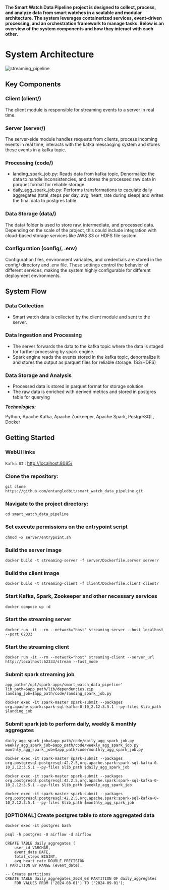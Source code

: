 
**The Smart Watch Data Pipeline project is designed to collect, process, and analyze data from smart watches in a scalable and modular architecture. The system leverages containerized services, event-driven processing, and an orchestration framework to manage tasks. Below is an overview of the system components and how they interact with each other.**

# System Architecture
![streaming_pipeline](https://github.com/user-attachments/assets/c638b5b7-39c9-4226-92ff-c24ade842956)

## Key Components

### Client (client/)
The client module is responsible for streaming events to a server in real time.

### Server (server/)
The server-side module handles requests from clients, process incoming events in real time, interacts with the kafka messasging system and stores these events in a kafka topic.

### Processing (code/)
- landing_spark_job.py: Reads data from kafka topic, Denormalize the data to handle inconsistencies, and stores the processed raw data in parquet format for reliable storage.
- daily_agg_spark_job.py: Performs transformations to caculate daily aggregates (total_steps per day, avg_heart_rate during sleep) and writes the final data to postgres table.


### Data Storage (data/)
The data/ folder is used to store raw, intermediate, and processed data. Depending on the scale of the project, this could include integration with cloud-based storage services like AWS S3 or HDFS file system.

### Configuration (config/, .env)
Configuration files, environment variables, and credentials are stored in the config/ directory and .env file. These settings control the behavior of different services, making the system highly configurable for different deployment environments.

## System Flow
### Data Collection
- Smart watch data is collected by the client module and sent to the server.

### Data Ingestion and Processing
- The server forwards the data to the kafka topic where the data is staged for further processing by spark engine.
- Spark engine reads the events stored in the kafka topic, denormalize it and stores the output as parquet files for reliable storage. (S3/HDFS)

### Data Storage and Analysis
- Processed data is stored in parquet format for storage solution.
- The raw data is enriched with derived metrics and stored in postgres table for querying

***Technologies:***

Python, Apache Kafka, Apache Zookeeper, Apache Spark, PostgreSQL, Docker

## Getting Started

### WebUI links

`Kafka UI` : <http://localhost:8085/>

### Clone the repository:

```
git clone https://github.com/entangledbit/smart_watch_data_pipeline.git
```

### Navigate to the project directory:

```
cd smart_watch_data_pipeline
```

### Set execute permissions on the entrypoint script
```
chmod +x server/entrypoint.sh
```

### Build the server image
```
docker build -t streaming-server -f server/Dockerfile.server server/
```

### Build the client image
```
docker build -t streaming-client -f client/Dockerfile.client client/
```

### Start Kafka, Spark, Zookeeper and other necessary services
```
docker compose up -d
```

### Start the streaming server
```
docker run -it --rm --network="host" streaming-server --host localhost --port 62333
```

### Start the streaming client
```
docker run -it --rm --network="host" streaming-client --server_url http://localhost:62333/stream --fast_mode
```

### Submit spark streaming job
```
app_path='/opt/spark-apps/smart_watch_data_pipeline'
lib_path=$app_path/lib/dependencies.zip
landing_job=$app_path/code/landing_spark_job.py

docker exec -it spark-master spark-submit --packages org.apache.spark:spark-sql-kafka-0-10_2.12:3.5.1 --py-files $lib_path $landing_job
```    

### Submit spark job to perform daily, weekly & monthly aggregates

```
daily_agg_spark_job=$app_path/code/daily_agg_spark_job.py
weekly_agg_spark_job=$app_path/code/weekly_agg_spark_job.py
monthly_agg_spark_job=$app_path/code/monthly_agg_spark_job.py

docker exec -it spark-master spark-submit --packages org.postgresql:postgresql:42.2.5,org.apache.spark:spark-sql-kafka-0-10_2.12:3.5.1 --py-files $lib_path $daily_agg_spark_job

docker exec -it spark-master spark-submit --packages org.postgresql:postgresql:42.2.5,org.apache.spark:spark-sql-kafka-0-10_2.12:3.5.1 --py-files $lib_path $weekly_agg_spark_job

docker exec -it spark-master spark-submit --packages org.postgresql:postgresql:42.2.5,org.apache.spark:spark-sql-kafka-0-10_2.12:3.5.1 --py-files $lib_path $monthly_agg_spark_job
```

### [OPTIONAL] Create postgres table to store aggregated data
```
docker exec -it postgres bash

psql -h postgres -U airflow -d airflow 

CREATE TABLE daily_aggregates (
    user_id VARCHAR,
    event_date DATE,
    total_steps BIGINT,
    avg_heart_rate DOUBLE PRECISION
) PARTITION BY RANGE (event_date);

-- Create partitions
CREATE TABLE daily_aggregates_2024_08 PARTITION OF daily_aggregates
    FOR VALUES FROM ('2024-08-01') TO ('2024-09-01');
```
